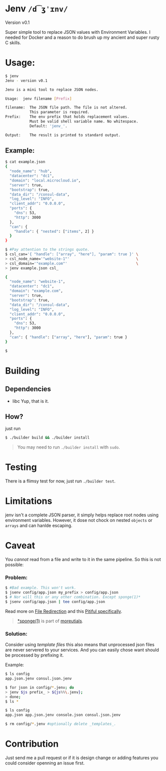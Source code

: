 # Jenv `/d͡ʒˈɪnv/`
Version v0.1 

Super simple tool to replace JSON values with Environment Variables. I needed for Docker and a reason to do brush up my ancient and super rusty C skills.


# Usage:

```sh
$ jenv 
Jenv - version v0.1

Jenv is a mini tool to replace JSON nodes.

Usage:  jenv filename [Prefix]

filename:  The JSON file path. The file is not altered.
           This parameter is required.
Prefix:    The env prefix that holds replacement values.
           Must be valid shell variable name. No whitespace.
           Default: 'jenv_'.

Output:    The result is printed to standard output.

```
## Example:

```sh
$ cat example.json 
{
  "node_name": "hub",
  "datacenter": "dc1",
  "domain": "local.microcloud.io",
  "server": true,
  "bootstrap": true,
  "data_dir": "/consul-data",
  "log_level": "INFO",
  "client_addr": "0.0.0.0",
  "ports": {
    "dns": 53,
    "http": 3000
  },
  "can": {
    "handle": { "nested": ["items", 2] }
  }
}

$ #Pay attention to the strings quote.
$ csl_can='{ "handle": ["array", "here"], "param": true }' \
> csl_node_name='"website-1"'                              \
> csl_domain='"example.com"'                               \
> jenv example.json csl_

{
  "node_name": "website-1",
  "datacenter": "dc1",
  "domain": "example.com",
  "server": true,
  "bootstrap": true,
  "data_dir": "/consul-data",
  "log_level": "INFO",
  "client_addr": "0.0.0.0",
  "ports": {
    "dns": 53,
    "http": 3000
  },
  "can": { "handle": ["array", "here"], "param": true }
}

$ 
```

# Building

## Dependencies
* libc
Yup, that is it.

## How?
just run 
```sh
$ ./builder build && ./builder install
```
> You may need to run `./builder install` with `sudo`.

# Testing

There is a flimsy test for now, just run `./builder test`.


# Limitations

jenv isn't a complete JSON parser, it simply helps replace root nodes using environment variables.
However, it dose not chock on nested `objects` or `arrays` and can hanlde escaping.

# Caveat

You _cannot_ read from a file and write to it in the same pipeline. So this is not possible:

### Problem: 

```sh
$ #Bad example. This won't work. 
$ jsenv config/app.json my_prefix > config/app.json
$ # Nor will this or any other combination. Except sponge(1)*
$ jsenv config/app.json | tee config/app.json
```
Read more on [File Redirection](http://mywiki.wooledge.org/BashGuide/InputAndOutput#File_Redirection) and this [Pitiful specifically](http://mywiki.wooledge.org/BashPitfalls#cat_file_.7C_sed_s.2Ffoo.2Fbar.2F_.3E_file).

> [*sponge(1)](http://man.cx/sponge) is part of [moreutials](https://joeyh.name/code/moreutils/).

### Solution:
  Consider using _template files_ this also means that unprocessed json files are never servered to your services.
  And you can easily chose want should be processed by prefixing it.

  Example:
```sh
$ ls config
app.json.jenv consul.json.jenv

$ for json in config/*.jenv; do
> jenv $js prefix_ > ${js%%\.jenv};
> done;
$ ls *

$ ls config
app.json app.json.jenv console.json consul.json.jenv

$ rm config/*.jenv #optionally delete _templates_.
```


# Contribution
Just send me a pull request or if it is design change or adding features you could consider openning an issue first.

